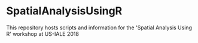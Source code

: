 # SpatialAnalysisUsingR
This repository hosts scripts and information for the 'Spatial Analysis Using R' workshop at US-IALE 2018
